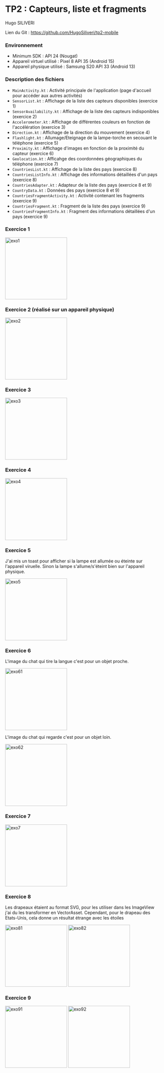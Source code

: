 # TP2 : Capteurs, liste et fragments

Hugo SILIVERI

Lien du Git : https://github.com/HugoSiliveri/tp2-mobile

### Environnement

- Minimum SDK : API 24 (Nougat)
- Appareil virtuel utilisé : Pixel 8 API 35 (Android 15)
- Appareil physique utilisé : Samsung S20 API 33 (Android 13)


### Description des fichiers

- `MainActivity.kt` : Activité principale de l'application (page d'accueil pour accéder aux autres activités)
- `SensorList.kt` : Affichage de la liste des capteurs disponibles (exercice 1)
- `SensorAvailability.kt` : Affichage de la liste des capteurs indisponibles (exercice 2)
- `Accelerometer.kt` : Affichage de différentes couleurs en fonction de l'accélération (exercice 3)
- `Direction.kt` : Affichage de la direction du mouvement (exercice 4)
- `Flashlight.kt` : Allumage/Eteignage de la lampe-torche en secouant le téléphone (exercice 5)
- `Proximity.kt` : Affichage d'images en fonction de la proximité du capteur (exercice 6)
- `Geolocation.kt` : Afficahge des coordonnées géographiques du téléphone (exercice 7)
- `CountriesList.kt` : Affichage de la liste des pays (exercice 8)
- `CountriesListInfo.kt` : Affichage des informations détaillées d'un pays (exercice 8)
- `CountriesAdapter.kt` : Adapteur de la liste des pays (exercice 8 et 9)
- `CountryData.kt` : Données des pays (exercice 8 et 9)
- `CountriesFragmentActivity.kt` : Activité contenant les fragments (exercice 9)
- `CountriesFragment.kt` : Fragment de la liste des pays (exercice 9)
- `CountriesFragmentInfo.kt` : Fragment des informations détaillées d'un pays (exercice 9)

### Exercice 1

<img src="screenshots/exo1.png" alt="exo1" width="200"/>

### Exercice 2 (réalisé sur un appareil physique)

<img src="screenshots/exo2.jpg" alt="exo2" width="200"/>

### Exercice 3

<img src="screenshots/exo3.png" alt="exo3" width="200"/>

### Exercice 4

<img src="screenshots/exo4.png" alt="exo4" width="200"/>

### Exercice 5

J'ai mis un toast pour afficher si la lampe est allumée ou éteinte sur l'appareil viruelle.
Sinon la lampe s'allume/s'éteint bien sur l'appareil physique.

<img src="screenshots/exo5.png" alt="exo5" width="200"/>

### Exercice 6

L'image du chat qui tire la langue c'est pour un objet proche.

<img src="screenshots/exo6-1.png" alt="exo61" width="200"/>

L'image du chat qui regarde c'est pour un objet loin.

<img src="screenshots/exo6-2.png" alt="exo62" width="200"/>

### Exercice 7

<img src="screenshots/exo7.jpg" alt="exo7" width="200"/>

### Exercice 8

Les drapeaux étaient au format SVG, pour les utiliser dans les ImageView j'ai du les transformer en 
VectorAsset. Cependant, pour le drapeau des Etats-Unis, cela donne un résultat étrange avec les étoiles

<img src="screenshots/exo8-1.png" alt="exo81" width="200"/>
<img src="screenshots/exo8-2.png" alt="exo82" width="200"/>

### Exercice 9


<img src="screenshots/exo9-1.png" alt="exo91" width="200"/>
<img src="screenshots/exo9-2.png" alt="exo92" width="200"/>